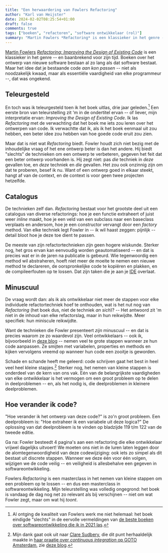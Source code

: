 ```yaml
---
title: "Een herwaardering van Fowlers Refactoring"
author: "Karl van Heijster"
date: 2024-02-02T08:25:54+01:00
draft: false
comments: true
tags: ["boeken", "refactoren", "software ontwikkelaar (rol)"]
summary: "Martin Fowlers *Refactoring* is een klassieker in het genre -- en baanbrekend voor zijn tijd. Boeken over het ontwerp van nieuwe software bestaan al zo lang als dat software bestaat. Maar het idee dat je bestaande code *aan kon passen* -- niet als noodzakelijk kwaad, maar als essentiële vaardigheid van elke programmeur --, dat was ongekend. -- En toch was ik teleurgesteld toen ik het boek uitlas, drie jaar geleden."
---
```


[Martin Fowlers](https://martinfowler.com/) [*Refactoring: Improving the Design of Existing Code*](https://martinfowler.com/books/refactoring.html) is een klassieker in het genre -- en baanbrekend voor zijn tijd. Boeken over het ontwerp van nieuwe software bestaan al zo lang als dat software bestaat. Maar het idee dat je bestaande code *aan kon passen* -- niet als noodzakelijk kwaad, maar als essentiële vaardigheid van elke programmeur --, dat was ongekend.


## Teleurgesteld


En toch was ik teleurgesteld toen ik het boek uitlas, drie jaar geleden.[^1] Een eerste bron van teleurstelling zit 'm in de ondertitel ervan -- of liever, mijn interpretatie ervan: *Improving the Design of Existing Code*. Ik las *Refactoring* met de verwachting dat het boek me iets zou leren over het ontwerpen van code. Ik verwachtte dat ik, als ik het boek eenmaal uit zou hebben, een beter idee zou hebben van hoe goede code eruit zou zien.


Maar dat is niet wat *Refactoring* biedt. Fowler houdt zich niet bezig met de inhoudelijke vraag of het ene ontwerp beter is dan het andere. Hij biedt "slechts" de technieken om een ontwerp te verbeteren, gegeven het feit dat een beter ontwerp voorhanden is. Hij zegt niet: pas *die* techniek in *deze* gevallen toe, en *deze* techniek en *die* gevallen. Het zou ook onzinnig zijn om dat te proberen, besef ik nu. Want of een ontwerp goed in elkaar steekt, hangt af van de context, en de context is voor geen twee projecten hetzelfde.


## Catalogus


De technieken zelf dan. *Refactoring* bestaat voor het grootste deel uit een catalogus van diverse refactorings: hoe je een functie extraheert of juist weer *inline* maakt, hoe je een veld van een subclass naar een baseclass verplaats en andersom, hoe je een constructor vervangt door een *factory* method. Van elke techniek legt Fowler in -- ik wil haast zeggen: pijnlijk -- detail bloot hoe je deze toe dient te passen.


De meeste van zijn refactortechnieken zijn geen hogere wiskunde. Sterker nog, het gros ervan kan eenvoudig worden geautomatiseerd -- en dat is precies wat er in de jaren na publicatie is gebeurd. Wie tegenwoordig een method wil abstraheren, hoeft niet meer de moeite te nemen een nieuwe method te declareren, de oorspronkelijke code te kopiëren en plakken, en de compileerfouten op te lossen. Dat zijn taken die je aan je [IDE](https://nl.wikipedia.org/wiki/Integrated_development_environment "'Integrated development environment', Wikipedia") overlaat.


## Minuscuul


De vraag wordt dan: als ik als ontwikkelaar niet meer de stappen voor elke individuele refactortechniek hoef te onthouden, wat is het nut nog van *Refactoring* (het boek dus, niet de techniek *an sich*)? -- Het antwoord zit 'm niet in de inhoud van elke refactorslag, maar in hun reikwijdte. Meer specifiek: hun miniscule reikwijdte.


Want de technieken die Fowler presenteert *zijn* minuscuul -- en dat is precies waarom ze zo waardevol zijn. Veel ontwikkelaars -- ook ik, bijvoorbeeld in [deze blog](/blog/22/08/twee-stijlen-van-refactoren/ "'Twee stijlen van refactoren'") -- nemen veel te grote stappen wanneer ze hun code aanpassen. Ze smijten met variabelen, properties en methods en kijken vervolgens vreemd op wanneer hun code een zooitje is geworden.


Schade en schande heeft me geleerd: code schrijven gaat het best in heel veel heel kleine stapjes.[^2] Sterker nog, het nemen van kleine stappen is onderdeel van de kern van ons vak. Eén van de belangrijkste vaardigheden van elke ontwikkelaar is het vermogen om een groot probleem op te delen in deelproblemen -- en, als het nodig is, die deelproblemen in kleinere deelproblemen.


## Hoe verander ik code?


"Hoe verander ik het ontwerp van deze code?" is zo'n groot probleem. Een deelprobleem is: "Hoe extraheer ik een variabele uit deze logica?" De oplossing van dat deelprobleem is te vinden op bladzijde 119 t/m 122 van de tweede editie. 


Ga na: Fowler besteedt 4 pagina's aan een refactoring die elke ontwikkelaar vrijwel dagelijks uitvoert! We moeten ons niet in de luren laten leggen door de alomtegenwoordigheid van deze codewijziging: ook iets zo simpel als dit bestaat uit discrete stappen. Wanneer we deze één voor één volgen, wijzigen we de code veilig -- en veiligheid is allesbehalve een gegeven in softwareontwikkeling.


Fowlers *Refactoring* is een masterclass in het nemen van kleine stappen om een probleem op te lossen -- en dus een masterclass in softwareontwikkeling. Mijn teleurstelling was volledig ongegrond: het boek is vandaag de dag nog net zo relevant als bij verschijnen -- niet om wat Fowler zegt, maar om wat hij *toont*.


[^1]: Al ontging de kwaliteit van Fowlers werk me niet helemaal: het boek eindigde "slechts" in de eervolle vermeldingen van [de beste boeken over softwareontwikkeling die ik in 2021 las](/blog/21/12/de-beste-boeken-over-software-ontwikkeling-die-ik-in-2021-las/). 


[^2]: Mijn dank gaat ook uit naar [Clare Sudbery](https://www.linkedin.com/in/clare-sudbery-she-her-35939540/), die dit punt herhaaldelijk maakte in [haar praatje over *continuous integration* op GOTO Amsterdam](https://youtu.be/97qyNQz7fxY "'Continuous Integration: That’s Not What They Meant • Clare Sudbery • YOW! 2023', YouTube"), zie [deze blog](/blog/23/09/doe-je-wel-echt-aan-continuous-integration/ "'Doe je wel écht aan continuous integration?'").
